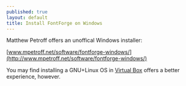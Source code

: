 ```yaml
---
published: true
layout: default
title: Install FontForge on Windows
---
```


Matthew Petroff offers an unoffical Windows installer:

[www.mpetroff.net/software/fontforge-windows/](http://www.mpetroff.net/software/fontforge-windows/)

You may find installing a GNU+Linux OS in [Virtual Box](http://www.virtualbox.org) offers a better experience, however.
